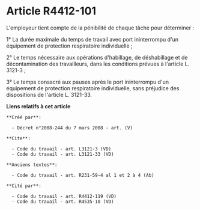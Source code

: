 # Article R4412-101

L'employeur tient compte de la pénibilité de chaque tâche pour déterminer : 

1° La durée maximale du temps de travail avec port ininterrompu d'un équipement de protection respiratoire individuelle ; 

2° Le temps nécessaire aux opérations d'habillage, de déshabillage et de décontamination des travailleurs, dans les
conditions prévues à l'article L. 3121-3 ; 

3° Le temps consacré aux pauses après le port ininterrompu d'un équipement de protection respiratoire individuelle, sans
préjudice des dispositions de l'article L. 3121-33.

**Liens relatifs à cet article**

	**Créé par**:

	  - Décret n°2008-244 du 7 mars 2008 - art. (V)

	**Cite**:

	  - Code du travail - art. L3121-3 (VD)
	  - Code du travail - art. L3121-33 (VD)

	**Anciens textes**:

	  - Code du travail - art. R231-59-4 al 1 et 2 à 4 (Ab)

	**Cité par**:

	  - Code du travail - art. R4412-119 (VD)
	  - Code du travail - art. R4535-10 (VD)
